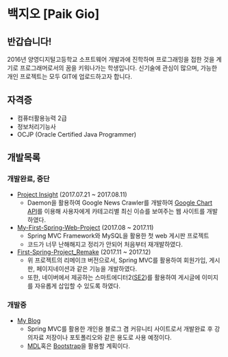 # 백지오 [Paik Gio]
## 반갑습니다!
2016년 양영디지털고등학교 소프트웨어 개발과에 진학하며 프로그래밍을 접한 것을 계기로 프로그래머로서의 꿈을 키워나가는 학생입니다.
신기술에 관심이 많으며, 가능한 개인 프로젝트는 모두 GIT에 업로드하고자 합니다.
## 자격증
- 컴퓨터활용능력 2급
- 정보처리기능사
- OCJP (Oracle Certified Java Programmer)
## 개발목록
### 개발완료, 중단
- [Project Insight](https://github.com/skyil7/Project-Insight) (2017.07.21 ~ 2017.08.11)
  - Daemon을 활용하여 Google News Crawler를 개발하여 [Google Chart API](https://developers.google.com/chart/)를 이용해 사용자에게 카테고리별 최신 이슈를 보여주는 웹 사이트를 개발하였다.
- [My-First-Spring-Web-Project](https://github.com/skyil7/My-First-Spring-Web-Project) (2017.08 ~ 2017.11)
  - Spring MVC Framework와 MySQL을 활용한 첫 web 게시판 프로젝트
  - 코드가 너무 난해해지고 정리가 안되어 처음부터 재개발하였다.
- [First-Spring-Project_Remake](https://github.com/skyil7/First-Spring-Project_Remake) (2017.11 ~ 2017.12)
  - 위 프로젝트의 리메이크 버전으로서, Spring MVC를 활용하여 회원가입, 게시판, 페이지네이션과 같은 기능을 개발하였다.
  - 또한, 네이버에서 제공하는 스마트에디터2([SE2](https://github.com/naver/smarteditor2))를 활용하여 게시글에 이미지를 자유롭게 삽입할 수 있도록 하였다.
### 개발중
- [My Blog](https://github.com/skyil7/Blog_dojae)
  - Spring MVC를 활용한 개인용 블로그 겸 커뮤니티 사이트로서 개발완료 후 강의자료 저장이나 포토폴리오와 같은 용도로 사용 예정이다.
  - [MDL](https://getmdl.io/templates/index.html)혹은 [Bootstrap](http://getbootstrap.com/)을 활용할 계획이다.
